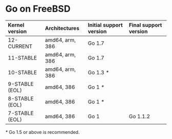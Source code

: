 # Go on FreeBSD

| **Kernel version** | **Architectures** | **Initial support version** | **Final support version** |
|:-------------------|:------------------|:----------------------------|:--------------------------|
| 12-CURRENT         | amd64, arm, 386   | Go 1.7                      |                           |
| 11-STABLE          | amd64, arm, 386   | Go 1.7                      |                           |
| 10-STABLE          | amd64, arm, 386   | Go 1.3 _*_                  |                           |
| 9-STABLE (EOL)     | amd64, 386        | Go 1 _*_                    |                           |
| 8-STABLE (EOL)     | amd64, 386        | Go 1 _*_                    |                           |
| 7-STABLE (EOL)     | amd64, 386        | Go 1                        | Go 1.1.2                  |
_*_ Go 1.5 or above is recommended.